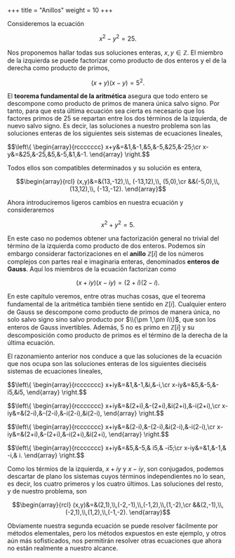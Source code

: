+++
title = "Anillos"
weight = 10
+++

Consideremos la ecuación

$$x^2-y^2=25.$$

Nos proponemos hallar todas sus soluciones enteras, $x,y\in\mathbb{Z}$. El miembro de la izquierda se puede factorizar como producto de dos enteros y el de la derecha como producto de primos,

$$(x+y)(x-y)=5^2.$$

El **teorema fundamental de la aritmética** asegura que todo entero se descompone como producto de primos de manera única salvo signo. Por tanto, para que esta última ecuación sea cierta es necesario que los factores primos de $25$ se repartan entre los dos términos de la izquierda, de nuevo salvo signo. Es decir, las soluciones a nuestro problema son las soluciones enteras de los siguientes seis sistemas de ecuaciones lineales,

$$\left\\{
\begin{array}{rccccccc}
x+y&=&1,&-1,&5,&-5,&25,&-25;\cr
x-y&=&25,&-25,&5,&-5,&1,&-1.
\end{array}
\right.$$

Todos ellos son compatibles determinados y su solución es entera,

$$\begin{array}{rcl}
(x,y)&=&(13,-12),\\, (-13,12),\\, (5,0),\cr 
&&(-5,0),\\, (13,12),\\, (-13,-12).
\end{array}$$

Ahora introduciremos ligeros cambios en nuestra ecuación y consideraremos 

$$x^2+y^2=5.$$

En este caso no podemos obtener una factorización general no trivial del término de la izquierda como producto de dos enteros. Podemos sin embargo considerar factorizaciones en el **anillo** $\mathbb Z[i]$ de los números complejos con partes real e imaginaria enteras, denominados **enteros de Gauss**. Aquí los miembros de la ecuación factorizan como 

$$(x+iy)(x-iy)=(2+i)(2-i).$$

En este capítulo veremos, entre otras muchas cosas, que el teorema fundamental de la aritmética también tiene sentido en $\mathbb Z[i]$. Cualquier entero de Gauss se descompone como producto de primos de manera única, no solo salvo signo sino salvo producto por $\\{\pm 1,\pm i\\}$, que son los enteros de Gauss invertibles. Además, $5$ no es primo en $\mathbb Z[i]$ y su descomposición como producto de primos es el término de la derecha de la última ecuación. 

El razonamiento anterior nos conduce a que las soluciones de la ecuación que nos ocupa son las soluciones enteras de los siguientes dieciséis sistemas de ecuaciones lineales,

$$\left\\{
\begin{array}{rccccccc}
x+iy&=&1,&-1,&i,&-i,\cr
x-iy&=&5,&-5,&-i5,&i5,
\end{array}
\right.$$

$$\left\\{
\begin{array}{rccccccc}
x+iy&=&(2+i),&-(2+i),&i(2+i),&-i(2+i),\cr
x-iy&=&(2-i),&-(2-i),&-i(2-i),&i(2-i),
\end{array}
\right.$$

$$\left\\{
\begin{array}{rccccccc}
x+iy&=&(2-i),&-(2-i),&i(2-i),&-i(2-i),\cr
x-iy&=&(2+i),&-(2+i),&-i(2+i),&i(2+i),
\end{array}
\right.$$

$$\left\\{
\begin{array}{rccccccc}
x+iy&=&5,&-5,& i5,& -i5;\cr
x-iy&=&1,&-1,& -i,& i.
\end{array}
\right.$$

Como los térmios de la izquierda, $x+iy$ y $x-iy$, son conjugados, podemos descartar de plano los sistemas cuyos términos independientes no lo sean, es decir, los cuatro primeros y los cuatro últimos. Las soluciones del resto, y de nuestro problema, son

$$\begin{array}{rcl}
(x,y)&=&(2,1),\\,(-2,-1),\\,(-1,2),\\,(1,-2),\cr 
&&(2,-1),\\,(-2,1),\\,(1,2),\\,(-1,-2).
\end{array}$$

Obviamente nuestra segunda ecuación se puede resolver fácilmente por métodos elementales, pero los métodos expuestos en este ejemplo, y otros aún más sofisticados, nos permitirán resolver otras ecuaciones que ahora no están realmente a nuestro alcance.
